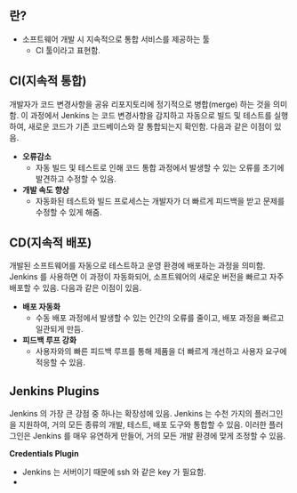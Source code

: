 
## 란?

* 소프트웨어 개발 시 지속적으로 통합 서비스를 제공하는 툴
	* CI 툴이라고 표현함.


## CI(지속적 통합)

개발자가 코드 변경사항을 공유 리포지토리에 정기적으로 병합(merge) 하는 것을 의미함. 이 과정에서 Jenkins 는 코드 변경사항을 감지하고 자동으로 빌드 및 테스트를 실행하여, 새로운 코드가 기존 코드베이스와 잘 통합되는지 확인함. 다음과 같은 이점이 있음.

* **오류감소**
	* 자동 빌드 및 테스트로 인해 코드 통합 과정에서 발생할 수 있는 오류를 초기에 발견하고 수정할 수 있음.
* **개발 속도 향상**
	* 자동화된 테스트와 빌드 프로세스는 개발자가 더 빠르게 피드백을 받고 문제를 수정할 수 있게 해줌.


## CD(지속적 배포)

개발된 소프트웨어를 자동으로 테스트하고 운영 환경에 배포하는 과정을 의미함. Jenkins 를 사용하면 이 과정이 자동화되어, 소프트웨어의 새로운 버전을 빠르고 자주 배포할 수 있음. 다음과 같은 이점이 있음.

* **배포 자동화**
	* 수동 배포 과정에서 발생할 수 있는 인간의 오류를 줄이고, 배포 과정을 빠르고 일관되게 만듬.
* **피드백 루프 강화**
	* 사용자와의 빠른 피드백 루프를 통해 제품을 더 빠르게 개선하고 사용자 요구에 적응할 수 있음.



## Jenkins Plugins

Jenkins 의 가장 큰 강점 중 하나는 확장성에 있음. Jenkins 는 수천 가지의 플러그인을 지원하여, 거의 모든 종류의 개발, 테스트, 배포 도구와 통합할 수 있음. 이러한 플러그인은 Jenkins 를 매우 유연하게 만들어, 거의 모든 개발 환경에 맞게 조정할 수 있음.


**Credentials Plugin**

* Jenkins 는 서버이기 때문에 ssh 와 같은 key 가 필요함.
* 